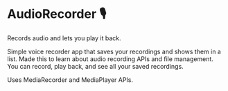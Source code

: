 # AudioRecorder 🎙️

Records audio and lets you play it back.

Simple voice recorder app that saves your recordings and shows them in a list. Made this to learn about audio recording APIs and file management. You can record, play back, and see all your saved recordings.

Uses MediaRecorder and MediaPlayer APIs.
